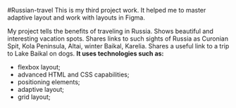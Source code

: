 #Russian-travel
This is my third project work. It helped me to master adaptive layout and work with layouts in Figma.

My project tells the benefits of traveling in Russia. Shows beautiful and interesting vacation spots. Shares links to such sights of Russia as Curonian Spit, Kola Peninsula, Altai, winter Baikal, Karelia. Shares a useful link to a trip to Lake Baikal on dogs.
**It uses technologies such as:**

- flexbox layout;
- advanced HTML and CSS capabilities;
- positioning elements;
- adaptive layout;
- grid layout;
